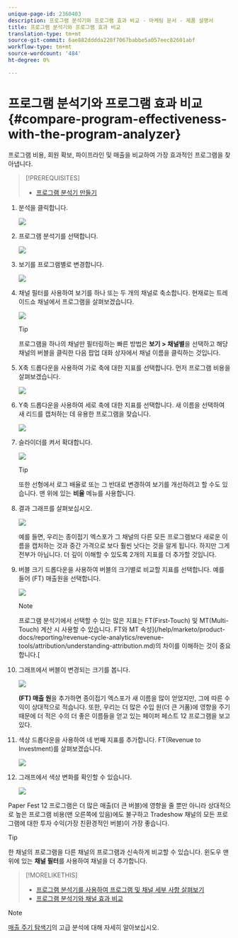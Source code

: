 ```yaml
---
unique-page-id: 2360403
description: 프로그램 분석기와 프로그램 효과 비교 - 마케팅 문서 - 제품 설명서
title: 프로그램 분석기와 프로그램 효과 비교
translation-type: tm+mt
source-git-commit: 6ae882dddda220f7067babbe5a057eec82601abf
workflow-type: tm+mt
source-wordcount: '484'
ht-degree: 0%

---
```



# 프로그램 분석기와 프로그램 효과 비교 {#compare-program-effectiveness-with-the-program-analyzer}

프로그램 비용, 회원 확보, 파이프라인 및 매출을 비교하여 가장 효과적인 프로그램을 찾아냅니다.

>[!PREREQUISITES]
>
>* [프로그램 분석기 만들기](create-a-program-analyzer.md)


1. 분석을 클릭합니다.

   ![](assets/image2014-9-17-18-3a50-3a30.png)

1. 프로그램 분석기를 선택합니다.

   ![](assets/image2014-9-17-18-3a50-3a37.png)

1. 보기를 프로그램별로 변경합니다.

   ![](assets/image2014-9-17-18-3a50-3a44.png)

1. 채널 필터를 사용하여 보기를 하나 또는 두 개의 채널로 축소합니다. 현재로는 트레이드쇼 채널에서 프로그램을 살펴보겠습니다.

   ![](assets/image2014-9-17-18-3a51-3a2.png)

   >[!TIP]
   >
   >프로그램을 하나의 채널만 필터링하는 빠른 방법은 **보기 > 채널별**&#x200B;을 선택하고 해당 채널의 버블을 클릭한 다음 팝업 대화 상자에서 채널 이름을 클릭하는 것입니다.

1. X축 드롭다운을 사용하여 가로 축에 대한 지표를 선택합니다. 먼저 프로그램 비용을 살펴보겠습니다.

   ![](assets/image2014-9-17-18-3a52-3a16.png)

1. Y축 드롭다운을 사용하여 세로 축에 대한 지표를 선택합니다. 새 이름을 선택하여 새 리드를 캡처하는 데 유용한 프로그램을 찾습니다.

   ![](assets/image2014-9-17-18-3a52-3a26.png)

1. 슬라이더를 켜서 확대합니다.

   ![](assets/image2014-9-17-18-3a53-3a9.png)

   >[!TIP]
   >
   >또한 선형에서 로그 배율로 또는 그 반대로 변경하여 보기를 개선하려고 할 수도 있습니다. 맨 위에 있는 **비율** 메뉴를 사용합니다.

1. 결과 그래프를 살펴보십시오.

   ![](assets/image2014-9-17-18-3a53-3a49.png)

   예를 들면, 우리는 종이접기 엑스포가 그 채널의 다른 모든 프로그램보다 새로운 이름을 캡처하는 것과 중간 가격으로 보다 훨씬 낫다는 것을 알게 됩니다. 하지만 그게 전부가 아닙니다. 더 깊이 이해할 수 있도록 2개의 지표를 더 추가할 것입니다.

1. 버블 크기 드롭다운을 사용하여 버블의 크기별로 비교할 지표를 선택합니다. 예를 들어 (FT) 매출원을 선택합니다.

   ![](assets/image2014-9-17-18-3a54-3a25.png)

   >[!NOTE]
   >
   >프로그램 분석기에서 선택할 수 있는 많은 지표는 FT(First-Touch) 및 MT(Multi-Touch) 계산 시 사용할 수 있습니다. FT와 MT 속성](/help/marketo/product-docs/reporting/revenue-cycle-analytics/revenue-tools/attribution/understanding-attribution.md)의 차이를 이해하는 것이 중요합니다.[

1. 그래프에서 버블이 변경되는 크기를 봅니다.

   ![](assets/image2014-9-17-18-3a54-3a57.png)

   **(FT) 매출 원**&#x200B;을 추가하면 종이접기 엑스포가 새 이름을 많이 얻었지만, 그에 따른 수익이 상대적으로 적습니다. 또한, 우리는 더 많은 수입 원(더 큰 거품)에 영향을 주기 때문에 더 적은 수의 더 좋은 이름들을 얻고 있는 페이퍼 페스트 12 프로그램을 보고 있다.

1. 색상 드롭다운을 사용하여 네 번째 지표를 추가합니다. FT(Revenue to Investment)를 살펴보겠습니다.

   ![](assets/image2014-9-17-18-3a55-3a33.png)

1. 그래프에서 색상 변화를 확인할 수 있습니다.

   ![](assets/image2014-9-17-18-3a55-3a47.png)

Paper Fest 12 프로그램은 더 많은 매출(더 큰 버블)에 영향을 줄 뿐만 아니라 상대적으로 높은 프로그램 비용(맨 오른쪽에 있음)에도 불구하고 Tradeshow 채널의 모든 프로그램에 대한 투자 수익(가장 친환경적인 버블)이 가장 좋습니다.

>[!TIP]
>
>한 채널의 프로그램을 다른 채널의 프로그램과 신속하게 비교할 수 있습니다. 윈도우 맨 위에 있는 **채널 필터**&#x200B;를 사용하여 채널을 더 추가합니다.

>[!MORELIKETHIS]
>
>* [프로그램 분석기를 사용하여 프로그램 및 채널 세부 사항 살펴보기](explore-program-and-channel-details-with-the-program-analyzer.md)
>* [프로그램 분석기와 채널 효과 비교](compare-channel-effectiveness-with-the-program-analyzer.md)


>[!NOTE]
>
>[매출 주기 탐색기](https://docs.marketo.com/display/docs/revenue+cycle+analytics)의 고급 분석에 대해 자세히 알아보십시오.
